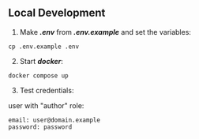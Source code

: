 ## Local Development
1. Make ***.env*** from ***.env.example*** and set the variables:
```
cp .env.example .env
```

2. Start ***docker***:
```
docker compose up
```

3. Test credentials:

user with "author" role:

```
email: user@domain.example
password: password
```